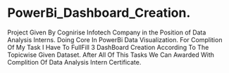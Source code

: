 # PowerBi_Dashboard_Creation.
Project Given By Cognirise Infotech Company in the Position of Data Analysis Interns. Doing Core In PowerBi Data Visualization. For Complition Of My Task I Have To FullFill 3 DashBoard Creation According To The Topicwise Given Dataset. After All Of This Tasks We Can Awarded With Complition Of Data Analysis Intern Certificate.
